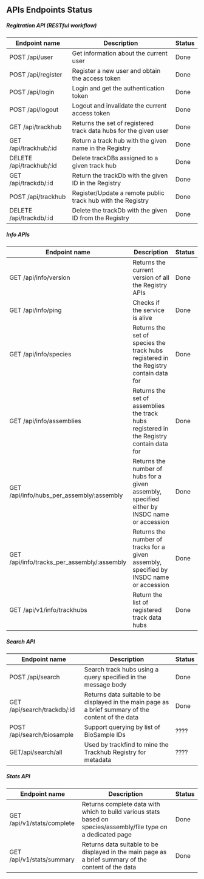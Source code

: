 ## APIs Endpoints Status

##### Regitration API (RESTful workflow)

| Endpoint name                   | Description                                                | Status      |
| ------------------------------- | ---------------------------------------------------------- | ----------- |
| POST /api/user                  | Get information about the current user                     | Done        |
| POST /api/register              | Register a new user and obtain the access token            | Done        |
| POST /api/login                 | Login and get the authentication token                     | Done        |
| POST /api/logout                | Logout and invalidate the current access token             | Done        |
| GET /api/trackhub               | Returns the set of registered track data hubs for the given user| Done   |
| GET /api/trackhub/:id           | Return a track hub with the given name in the Registry     | Done        |
| DELETE /api/trackhub/:id        | Delete trackDBs assigned to a given track hub              | Done        |
| GET /api/trackdb/:id            | Return the trackDb with the given ID in the Registry       | Done        |
| POST /api/trackhub              | Register/Update a remote public track hub with the Registry| Done        |
| DELETE /api/trackdb/:id         | Delete the trackDb with the given ID from the Registry     | Done        |


##### Info APIs

| Endpoint name                              | Description                                                | Status      |
| ------------------------------------------ | ---------------------------------------------------------- | ----------- |
| GET /api/info/version                      | Returns the current version of all the Registry APIs       | Done        |
| GET /api/info/ping	                     | Checks if the service is alive                             | Done        |
| GET /api/info/species	                     | Returns the set of species the track hubs registered in the Registry contain data for| Done       |
| GET /api/info/assemblies	                 | Returns the set of assemblies the track hubs registered in the Registry contain data for| Done    |
| GET /api/info/hubs_per_assembly/:assembly  | Returns the number of hubs for a given assembly, specified either by INSDC name or accession| Done|
| GET /api/info/tracks_per_assembly/:assembly| Returns the number of tracks for a given assembly, specified by INSDC name or accession     | Done|
| GET /api/v1/info/trackhubs                 | Return the list of registered track data hubs              | Done        |

##### Search API

| Endpoint name                     | Description                                                    | Status      |
| --------------------------------- | -------------------------------------------------------------- | ----------- |
| POST /api/search                  | Search track hubs using a query specified in the message body  | Done        |
| GET /api/search/trackdb/:id       | Returns data suitable to be displayed in the main page as a brief summary of the content of the data| Done|
| POST /api/search/biosample        | Support querying by list of BioSample IDs                      | ????        |
| GET/api/search/all                | Used by trackfind to mine the Trackhub Registry for metadata   | ????        |

##### Stats API

| Endpoint name                | Description                                                                                                      | Status      |
| ---------------------------- | ---------------------------------------------------------------------------------------------------------------- | ----------- |
| GET /api/v1/stats/complete   | Returns complete data with which to build various stats based on species/assembly/file type on a dedicated page  | Done        |
| GET /api/v1/stats/summary    | Returns data suitable to be displayed in the main page as a brief summary of the content of the data             | Done        |
